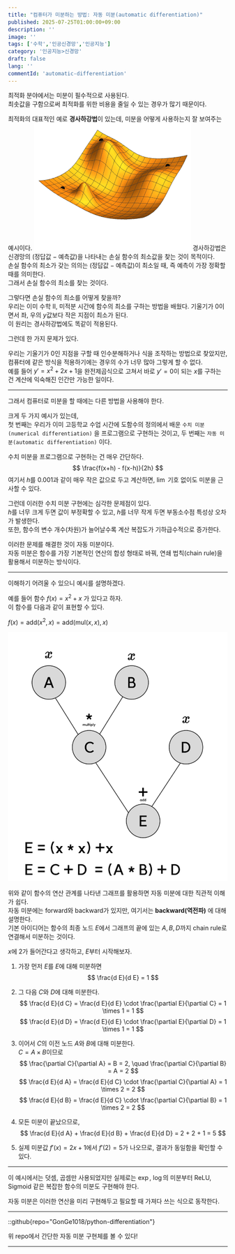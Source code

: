 ```yaml
---
title: "컴퓨터가 미분하는 방법: 자동 미분(automatic differentiation)"
published: 2025-07-25T01:00:00+09:00
description: ''
image: ''
tags: ['수학','인공신경망','인공지능']
category: '인공지능>신경망'
draft: false 
lang: ''
commentId: 'automatic-differentiation'
---
```


최적화 분야에서는 미분이 필수적으로 사용된다.  
최솟값을 구함으로써 최적화를 위한 비용을 줄일 수 있는 경우가 많기 때문이다.

최적화의 대표적인 예로 **경사하강법**이 있는데, 미분을 어떻게 사용하는지 잘 보여주는 예시이다. 
![GradientDescent](./gd.gif) 
경사하강법은 신경망의 $(\text{정답값} - \text{예측값})$을 나타내는 손실 함수의 최소값을 찾는 것이 목적이다.  
손실 함수의 최소가 갖는 의의는 $(\text{정답값} - \text{예측값})$이 최소일 때, 즉 예측이 가장 정확할 때를 의미한다.  
그래서 손실 함수의 최소를 찾는 것이다.

그렇다면 손실 함수의 최소를 어떻게 찾을까?<br>
우리는 이미 수학 II, 미적분 시간에 함수의 최소를 구하는 방법을 배웠다. 기울기가 $0$이면서 좌, 우의 $y$값보다 작은 지점이 최소가 된다.<br>
이 원리는 경사하강법에도 똑같이 적용된다.

그런데 한 가지 문제가 있다. 

우리는 기울기가 $0$인 지점을 구할 때 인수분해하거나 식을 조작하는 방법으로 찾았지만, 컴퓨터에 같은 방식을 적용하기에는 경우의 수가 너무 많아 그렇게 할 수 없다.  
예를 들어 $y' = x^2 + 2x + 1$을 완전제곱식으로 고쳐서 바로 $y' = 0$이 되는 $x$를 구하는 건 계산에 익숙해진 인간만 가능한 일이다.


---

그래서 컴퓨터로 미분을 할 때에는 다른 방법을 사용해야 한다.

크게 두 가지 예시가 있는데,  
첫 번째는 우리가 이미 고등학교 수업 시간에 도함수의 정의에서 배운 `수치 미분(numerical differentiation)` 을 프로그램으로 구현하는 것이고, 두 번째는 `자동 미분(automatic differentiation)` 이다.

수치 미분을 프로그램으로 구현하는 건 매우 간단하다.  
$$
\frac{f(x+h) - f(x-h)}{2h}
$$
여기서 $h$를 $0.001$과 같이 매우 작은 값으로 두고 계산하면, $\lim$ 기호 없이도 미분을 근사할 수 있다.

그런데 이러한 수치 미분 구현에는 심각한 문제점이 있다.  
$h$를 너무 크게 두면 값이 부정확할 수 있고, $h$를 너무 작게 두면 부동소수점 특성상 오차가 발생한다.  
또한, 함수의 변수 개수(차원)가 늘어날수록 계산 복잡도가 기하급수적으로 증가한다.

이러한 문제를 해결한 것이 자동 미분이다.  
자동 미분은 함수를 가장 기본적인 연산의 합성 형태로 바꿔, 연쇄 법칙(chain rule)을 활용해서 미분하는 방식이다.

---

이해하기 어려울 수 있으니 예시를 설명하겠다.

예를 들어 함수 $f(x) = x^2 + x$ 가 있다고 하자.  
이 함수를 다음과 같이 표현할 수 있다.


$f(x) = \text{add}(x^2, x) = \text{add}(\text{mul}(x, x), x)$


![연산 그래프](./computational-graph.png)


위와 같이 함수의 연산 관계를 나타낸 그래프를 활용하면 자동 미분에 대한 직관적 이해가 쉽다.<br>
자동 미분에는 forward와 backward가 있지만, 여기서는 **backward(역전파)** 에 대해 설명한다.<br>
기본 아이디어는 함수의 최종 노드 $E$에서 그래프의 끝에 있는 $A, B, D$까지 chain rule로 연결해서 미분하는 것이다.

$x$에 $2$가 들어간다고 생각하고, $E$부터 시작해보자.

1. 가장 먼저 $E$를 $E$에 대해 미분하면
   $$
   \frac{d E}{d E} = 1
   $$

2. 그 다음 $C$와 $D$에 대해 미분한다.
   $$
   \frac{d E}{d C} = \frac{d E}{d E} \cdot \frac{\partial E}{\partial C} = 1 \times 1 = 1
   $$
   $$
   \frac{d E}{d D} = \frac{d E}{d E} \cdot \frac{\partial E}{\partial D} = 1 \times 1 = 1
   $$

3. 이어서 $C$의 이전 노드 $A$와 $B$에 대해 미분한다.  
   $C = A \times B$이므로
   $$
   \frac{\partial C}{\partial A} = B = 2, \quad \frac{\partial C}{\partial B} = A = 2
   $$
   $$
   \frac{d E}{d A} = \frac{d E}{d C} \cdot \frac{\partial C}{\partial A} = 1 \times 2 = 2
   $$
   $$
   \frac{d E}{d B} = \frac{d E}{d C} \cdot \frac{\partial C}{\partial B} = 1 \times 2 = 2
   $$

4. 모든 미분이 끝났으므로,
   $$
   \frac{d E}{d A} + \frac{d E}{d B} + \frac{d E}{d D} = 2 + 2 + 1 = 5
   $$

5. 실제 미분값 $f'(x) = 2x + 1$에서 $f'(2) = 5$가 나오므로, 결과가 동일함을 확인할 수 있다.

---

이 예시에서는 덧셈, 곱셈만 사용되었지만 실제로는 $\exp$, $\log$의 미분부터 ReLU, Sigmoid 같은 복잡한 함수의 미분도 구현해야 한다.

자동 미분은 이러한 연산을 미리 구현해두고 필요할 때 가져다 쓰는 식으로 동작한다.

---

::github{repo="GonGe1018/python-differentiation"}

위 repo에서 간단한 자동 미분 구현체를 볼 수 있다!

---